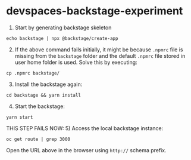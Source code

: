 # devspaces-backstage-experiment

1) Start by generating backstage skeleton

```
echo backstage | npx @backstage/create-app
```

2) If the above command fails initially, it might be because `.npmrc` file is missing from the `backstage` folder and the default `.npmrc` file stored in user home folder is used. Solve this by executing:


```
cp .npmrc backstage/
```

3) Install the backstage again:


```
cd backstage && yarn install
```

4) Start the backstage:

```
yarn start
```

THIS STEP FAILS NOW: 5) Access the local backstage instance:

```
oc get route | grep 3000
```
Open the URL above in the browser using `http://` schema prefix. 
